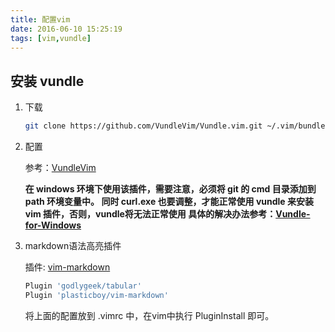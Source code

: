 ```yaml
---
title: 配置vim
date: 2016-06-10 15:25:19
tags: [vim,vundle]
---
```


## 安装 vundle
1. 下载

	``` bash
	git clone https://github.com/VundleVim/Vundle.vim.git ~/.vim/bundle/Vundle.vim
	```

2. 配置

	参考：[VundleVim](https://github.com/VundleVim/Vundle.vim)

	**在 windows 环境下使用该插件，需要注意，必须将 git 的 cmd 目录添加到 path 环境变量中。
同时 curl.exe 也要调整，才能正常使用 vundle 来安装 vim 插件，否则，vundle将无法正常使用
具体的解决办法参考：[Vundle-for-Windows](https://github.com/VundleVim/Vundle.vim/wiki/Vundle-for-Windows)**

3. markdown语法高亮插件

	插件: [vim-markdown](https://github.com/plasticboy/vim-markdown)
	``` bash
	Plugin 'godlygeek/tabular'
	Plugin 'plasticboy/vim-markdown'
	```
	将上面的配置放到 .vimrc 中，在vim中执行 PluginInstall 即可。


